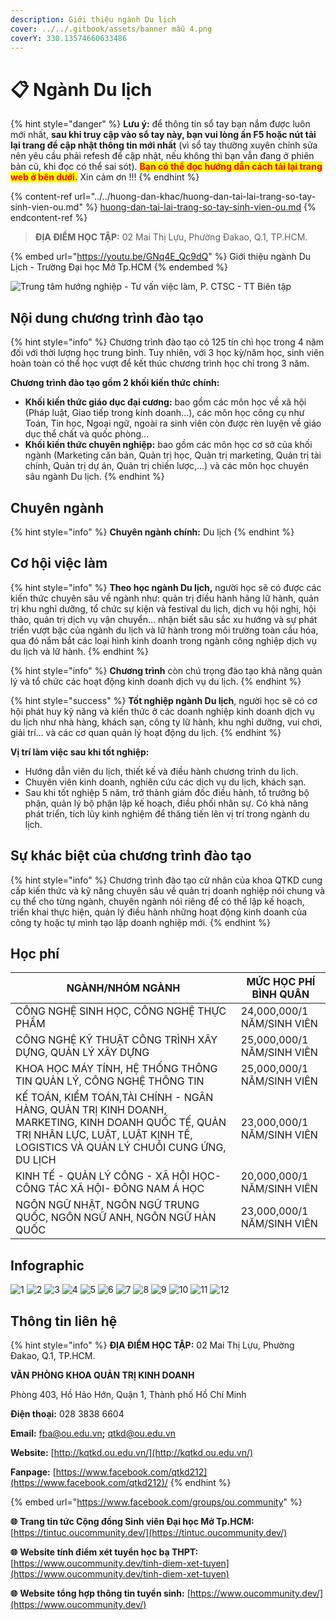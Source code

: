 ```yaml
---
description: Giới thiệu ngành Du lịch
cover: ../../.gitbook/assets/banner mẫu 4.png
coverY: 330.13574660633486
---
```


# 📋 Ngành Du lịch

{% hint style="danger" %}
**Lưu ý:** để thông tin sổ tay bạn nắm được luôn mới nhất, **sau khi truy cập vào sổ tay này, bạn vui lòng ấn F5 hoặc nút tải lại trang để cập nhật thông tin mới nhất** (vì sổ tay thường xuyên chỉnh sửa nên yêu cầu phải refesh để cập nhật, nếu không thì bạn vẫn đang ở phiên bản cũ, khi đọc có thể sai sót). <mark style="color:red;">**Bạn có thể đọc hướng dẫn cách tải lại trang web ở bên dưới.**</mark> Xin cảm ơn !!!
{% endhint %}

{% content-ref url="../../huong-dan-khac/huong-dan-tai-lai-trang-so-tay-sinh-vien-ou.md" %}
[huong-dan-tai-lai-trang-so-tay-sinh-vien-ou.md](../../huong-dan-khac/huong-dan-tai-lai-trang-so-tay-sinh-vien-ou.md)
{% endcontent-ref %}

> **ĐỊA ĐIỂM HỌC TẬP:** 02 Mai Thị Lựu, Phường Đakao, Q.1, TP.HCM.

{% embed url="https://youtu.be/GNq4E_Qc9dQ" %}
Giới thiệu ngành Du Lịch - Trường Đại học Mở Tp.HCM
{% endembed %}

![Trung tâm hướng nghiệp - Tư vấn việc làm, P. CTSC - TT Biên tập](<../../.gitbook/assets/Sß+ò tay h¦¦ß+¢ng nghiß+çp - bß¦ún ch+¡nh - size nhß+Å1024\_25.jpg>)

## Nội dung chương trình đào tạo

{% hint style="info" %}
Chương trình đào tạo có 125 tín chỉ học trong 4 năm đối với thời lượng học trung bình. Tuy nhiên, với 3 học kỳ/năm học, sinh viên hoàn toàn có thể học vượt để kết thúc chương trình học chỉ trong 3 năm.

**Chương trình đào tạo gồm 2 khối kiến thức chính:**

* **Khối kiến thức giáo dục đại cương:** bao gồm các môn học về xã hội (Pháp luật, Giao tiếp trong kinh doanh…), các môn học công cụ như Toán, Tin học, Ngoại ngữ, ngoài ra sinh viên còn được rèn luyện về giáo dục thể chất và quốc phòng…
* **Khối kiến thức chuyên nghiệp:** bao gồm các môn học cơ sở của khối ngành (Marketing căn bản, Quản trị học, Quản trị marketing, Quản trị tài chính, Quản trị dự án, Quản trị chiến lược,…) và các môn học chuyên sâu ngành Du lịch.
{% endhint %}

## Chuyên ngành

{% hint style="info" %}
**Chuyên ngành chính:** Du lịch
{% endhint %}

## Cơ hội việc làm

{% hint style="info" %}
**Theo học ngành Du lịch,** người học sẽ có được các kiến thức chuyên sâu về ngành như: quản trị điều hành hãng lữ hành, quản trị khu nghỉ dưỡng, tổ chức sự kiện và festival du lịch, dịch vụ hội nghị, hội thảo, quản trị dịch vụ vận chuyển… nhận biết sâu sắc xu hướng và sự phát triển vượt bậc của ngành du lịch và lữ hành trong môi trường toàn cầu hóa, qua đó nắm bắt các loại hình kinh doanh trong ngành công nghiệp dịch vụ du lịch và lữ hành.&#x20;
{% endhint %}

{% hint style="info" %}
**Chương trình** còn chú trọng đào tạo khả năng quản lý và tổ chức các hoạt động kinh doanh dịch vụ du lịch.
{% endhint %}

{% hint style="success" %}
**Tốt nghiệp ngành Du lịch**, người học sẽ có cơ hội phát huy kỹ năng và kiến thức ở các doanh nghiệp kinh doanh dịch vụ du lịch như nhà hàng, khách sạn, công ty lữ hành, khu nghỉ dưỡng, vui chơi, giải trí… và các cơ quan quản lý hoạt động du lịch.
{% endhint %}

**Vị trí làm việc sau khi tốt nghiệp:**

* Hướng dẫn viên du lịch, thiết kế và điều hành chương trình du lịch.
* Chuyên viên kinh doanh, nghiên cứu các dịch vụ du lịch, khách sạn.
* Sau khi tốt nghiệp 5 năm, trở thành giám đốc điều hành, tổ trưởng bộ phận, quản lý bộ phận lập kế hoạch, điều phối nhân sự. Có khả năng phát triển, tích lũy kinh nghiệm để thăng tiến lên vị trí trong ngành du lịch.

## Sự khác biệt của chương trình đào tạo

{% hint style="info" %}
Chương trình đào tạo cử nhân của khoa QTKD cung cấp kiến thức và kỹ năng chuyên sâu về quản trị doanh nghiệp nói chung và cụ thể cho từng ngành, chuyên ngành nói riêng để có thể lập kế hoạch, triển khai thực hiện, quản lý điều hành những hoạt động kinh doanh của công ty hoặc tự mình tạo lập doanh nghiệp mới.
{% endhint %}

## Học phí

| NGÀNH/NHÓM NGÀNH                                                                                                                                                                  | MỨC HỌC PHÍ BÌNH QUÂN      |
| --------------------------------------------------------------------------------------------------------------------------------------------------------------------------------- | -------------------------- |
| CÔNG NGHỆ SINH HỌC, CÔNG NGHỆ THỰC PHẨM                                                                                                                                           | 24,000,000/1 NĂM/SINH VIÊN |
| CÔNG NGHỆ KỸ THUẬT CÔNG TRÌNH XÂY DỰNG, QUẢN LÝ XÂY DỰNG                                                                                                                          | 25,000,000/1 NĂM/SINH VIÊN |
| KHOA HỌC MÁY TÍNH, HỆ THỐNG THÔNG TIN QUẢN LÝ, CÔNG NGHỆ THÔNG TIN                                                                                                                | 25,000,000/1 NĂM/SINH VIÊN |
| KẾ TOÁN, KIỂM TOÁN,TÀI CHÍNH - NGÂN HÀNG, QUẢN TRỊ KINH DOANH, MARKETING, KINH DOANH QUỐC TẾ, QUẢN TRỊ NHÂN LỰC, LUẬT, LUẬT KINH TẾ, LOGISTICS VÀ QUẢN LÝ CHUỖI CUNG ỨNG, DU LỊCH | 23,000,000/1 NĂM/SINH VIÊN |
| KINH TẾ - QUẢN LÝ CÔNG - XÃ HỘI HỌC- CÔNG TÁC XÃ HỘI- ĐÔNG NAM Á HỌC                                                                                                              | 20,000,000/1 NĂM/SINH VIÊN |
| NGÔN NGỮ NHẬT, NGÔN NGỮ TRUNG QUỐC, NGÔN NGỮ ANH, NGÔN NGỮ HÀN QUỐC                                                                                                               | 23,000,000/1 NĂM/SINH VIÊN |

## Infographic

![1](<../../.gitbook/assets/1 - tiêu đề (22).png>) ![2](<../../.gitbook/assets/2 - giới thiệu chung (11).png>) ![3](<../../.gitbook/assets/3 - Ngành & việc làm (5).png>) ![4](<../../.gitbook/assets/4 - NGÀNH DU LỊCH 1.png>) ![5](<../../.gitbook/assets/5 - NGÀNH DU LỊCH 2.png>) ![6](<../../.gitbook/assets/6 - Mục tiêu đào tạo.png>) ![7](<../../.gitbook/assets/7 - MỤC TIÊU ĐÀO TẠO (1).png>) ![8](<../../.gitbook/assets/8 - NỘI DUNG CHƯƠNG TRÌNH ĐÀO TẠO.png>) ![9](<../../.gitbook/assets/9 - NỘI DUNG CHƯƠNG TRÌNH ĐÀO TẠO (3).png>) ![10](<../../.gitbook/assets/11 - học phí.png>) ![11](<../../.gitbook/assets/12 - học phí (2).png>) ![12](<../../.gitbook/assets/13 - thông tin khác.png>)

## Thông tin liên hệ

{% hint style="info" %}
**ĐỊA ĐIỂM HỌC TẬP:** 02 Mai Thị Lựu, Phường Đakao, Q.1, TP.HCM.

**VĂN PHÒNG KHOA QUẢN TRỊ KINH DOANH**

Phòng 403, Hồ Hảo Hớn, Quận 1, Thành phố Hồ Chí Minh

**Điện thoại:** 028 3838 6604

**Email:** [fba@ou.edu.vn](mailto:fba@ou.edu.vn)**;** qtkd@ou.edu.vn

**Website:** [http://kqtkd.ou.edu.vn/](http://kqtkd.ou.edu.vn/)

**Fanpage:** [https://www.facebook.com/qtkd212](https://www.facebook.com/qtkd212)/
{% endhint %}

{% embed url="https://www.facebook.com/groups/ou.community" %}

**🌐** **Trang tin tức Cộng đồng Sinh viên Đại học Mở Tp.HCM:** [https://tintuc.oucommunity.dev/](https://tintuc.oucommunity.dev/)

**🌐** **Website tính điểm xét tuyển học bạ THPT:** [https://www.oucommunity.dev/tinh-diem-xet-tuyen](https://www.oucommunity.dev/tinh-diem-xet-tuyen)

**🌐** **Website tổng hợp thông tin tuyển sinh:** [https://www.oucommunity.dev/](https://www.oucommunity.dev/)
